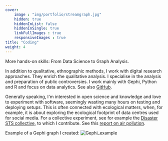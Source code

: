 ```yaml
---
cover:
    image : "img/portfolio/streamgraph.jpg"
    hidden: true
    hiddenInList: false
    hiddenInSingle: true
    linkFullImages : true
    responsiveImages : true
title: "Coding"
weight: 4
---
```


More hands-on skills: From Data Science to Graph Analysis.
<!--more-->
In addition to qualitative, ethnographic methods, I work with digital research approaches. They enrich the qualitative analysis.
I specialise in the analysis and preparation of public controversies. I work mainly with Gephi, Python and R and focus on data analytics. See also [GitHub](https://github.com/LaserStefan).

Generally speaking, I'm interested in open science and knowledge and love to experiment with software, seemingly wasting many hours on testing and deploying setups. This is often connected with ecological matters, when, for example, it is about exploring the ecological footprint of data centres used for social media. For a collective experiment, see for example the [Disaster STS collective](https://disaster-sts-network.org/), to which I contribute.
See this [report on air pollution](https://disaster-sts-network.org/content/ruhr-valley-and-delhi-megacity-air-pollution-germany-and-india).

Example of a Gephi graph I created:
![Gephi_example](abb13_kap5_A1.webp)